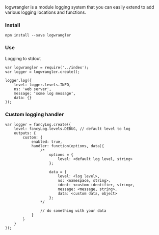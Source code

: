 logwrangler is a module logging system that you can easily extend to add various logging locations and functions.

### Install

```
npm install --save logwrangler
```

### Use

Logging to stdout

```
var logwrangler = require('../index');
var logger = logwrangler.create();

logger.log({
	level: logger.levels.INFO,
	ns: 'web server',
	message: 'some log message',
	data: {}
});
```

### Custom logging handler

```
var logger = fancyLog.create({
	level: fancyLog.levels.DEBUG, // default level to log
	outputs: {
		custom: {
			enabled: true,
			handler: function(options, data){
				/*
					options = {
						level: <default log level, string>
					};

					data = {
						level: <log level>,
						ns: <namespace, string>,
						ident: <custom identifier, string>,
						message: <message, string>,
						data: <custom data, object>
					};
				*/
				
				// do something with your data
			}
		}
	}
});

```
